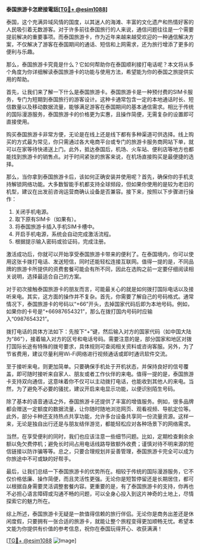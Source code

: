 **泰国旅游卡怎麽接電話[[TG💪+ @esim1088](https://t.me/s/esim1088)]**

泰国，这个充满异域风情的国度，以其迷人的海滩、丰富的文化遗产和热情好客的人民吸引着无数游客。对于许多前往泰国旅行的人来说，通信问题往往是一个需要提前解决的重要事项。而泰国旅游卡，作为近年来越来越受欢迎的一种通信解决方案，不仅解决了游客在泰国期间的通话、短信和上网需求，还为旅行增添了更多的便利与乐趣。

那么，泰国旅游卡究竟是什么？它如何帮助你在泰国顺利接打电话呢？本文将从多个角度为你详细解读泰国旅游卡的功能与使用方法，希望能为你的泰国之旅提供实用的帮助。

首先，让我们来了解一下什么是泰国旅游卡。泰国旅游卡是一种预付费的SIM卡服务，专门为短期到泰国旅行的游客设计。这种卡通常包含一定的本地通话时长、短信数量以及移动数据流量，能够满足游客在泰国期间的基本通信需求。相比于传统的国际漫游服务，泰国旅游卡的价格更为实惠，且操作简便，无需复杂的设置即可直接使用。

购买泰国旅游卡非常方便，无论是在线上还是线下都有多种渠道可供选择。线上购买的方式最为常见，你只需通过各大电商平台或专门的旅游卡服务商网站下单，就可以在家等待快递送上门。此外，抵达泰国后，机场、火车站、便利店等地方也都能找到旅游卡的销售点。对于时间紧张的旅客来说，在机场直接购买是最便捷的选择。

那么，当你拿到泰国旅游卡后，该如何正确安装并使用呢？首先，确保你的手机支持解锁网络功能。大多数智能手机都支持全球频段，但如果你使用的是较为老旧的机型，建议在出发前咨询运营商确认设备是否兼容。接下来，按照以下步骤进行操作：

1. 关闭手机电源。
2. 取下原有SIM卡（如果有）。
3. 将泰国旅游卡插入手机SIM卡槽中。
4. 开启手机电源，系统会自动完成激活流程。
5. 根据提示输入密码或验证码，完成注册。

激活成功后，你就可以开始享受泰国旅游卡带来的便利了。在泰国境内，你可以使用这张卡拨打电话、发送短信，同时还能轻松连接互联网。值得一提的是，不同品牌的旅游卡所提供的资费套餐可能会有所不同，因此在选购之前一定要仔细阅读相关说明，选择最适合自己的方案。

对于初次接触泰国旅游卡的朋友而言，可能最关心的就是如何拨打国际电话以及接听来电。其实，这方面的操作并不复杂。首先，你需要了解自己的号码格式。通常情况下，泰国旅游卡的号码以“+66”开头，去掉国家代码后即为本地号码。例如，如果你的卡号是“+66987654321”，那么在拨打国内号码时应输入“0987654321”。

拨打电话的具体方法如下：先按下“+”键，然后输入对方的国家代码（如中国大陆为“86”），接着输入对方的区号和电话号码。需要注意的是，部分国家和地区对拨打国际长途有特殊的拨号要求，具体规则可查阅相关资料或咨询客服。另外，为了节省费用，建议尽量利用Wi-Fi网络进行视频通话或即时通讯软件交流。

至于接听来电，则更加简单。只要确保手机处于开机状态，并保持良好的信号覆盖，即可随时接听来自家人、朋友或者工作伙伴的来电。值得一提的是，泰国旅游卡支持双向通信，这意味着你不仅可以主动拨打电话，也能收到其他人的来电。当然，为了避免不必要的骚扰，建议开启来电显示功能，以便识别陌生号码。

除了基本的语音通话之外，泰国旅游卡还提供了丰富的增值服务。例如，很多品牌都会赠送一定额度的数据流量，让你随时随地浏览网页、观看视频、导航定位等。此外，部分卡种还支持热点共享功能，允许多台设备共享同一份流量资源。这样一来，无论是独自出行还是与朋友结伴游览，都能轻松应对各种场景下的网络需求。

当然，在享受便利的同时，我们也应该注意一些细节问题。比如，定期检查剩余余额以免欠费停机；避免长时间占用电话线路导致额外收费；谨慎对待不明来源的短信链接以防诈骗等等。总之，只要合理规划并妥善管理，泰国旅游卡完全可以成为你旅途中不可或缺的好帮手。

最后，让我们总结一下泰国旅游卡的优势所在。相较于传统的国际漫游服务，它不仅价格低廉、操作简便，而且灵活性更强。无论你是短暂停留还是长期居住，都可以根据自身需要灵活调整套餐内容。更重要的是，有了泰国旅游卡的支持，你再也不必担心语言障碍或沟通不畅的问题，可以全身心投入到这片神奇的土地上，尽情探索它的魅力所在。

综上所述，泰国旅游卡无疑是一款值得信赖的旅行伴侣。无论你是商务出差还是休闲度假，只要拥有一张合适的旅游卡，就能让整个旅程变得更加顺畅无忧。希望本文能为你提供有价值的参考信息，祝你在泰国玩得开心、收获满满！

[[TG💪+ @esim1088](https://t.me/s/esim1088) ![Image](https://i.postimg.cc/4NQfJmqS/Snipaste-2025-05-13-00-14-12.png)]